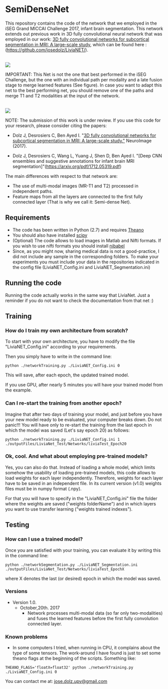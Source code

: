 # SemiDenseNet
This repository contains the code of the network that we employed in the iSEG Grand MICCAI Challenge 2017, infant brain segmentation. This network extends out previous work in 3D fully convolutional neural network that was employed in our work: [3D fully convolutional networks for subcortical segmentation in MRI: A large-scale study](http://www.sciencedirect.com/science/article/pii/S1053811917303324), which can be found here : (https://github.com/josedolz/LiviaNET/).

<br>
<img src="https://github.com/josedolz/SemiDenseNet/blob/master/Images/brainModalities.png" />
<br>

IMPORTANT: This Net is not the one that best performed in the iSEG Challenge, but the one with an individual path per modality and a late fusion stage to merge learned features (See figure). In case you want to adapt this net to the best performing net, you should remove one of the paths and merge T1 and T2 modalities at the input of the network. 

<br>
<img src="https://github.com/josedolz/SemiDenseNet/blob/master/Images/SemiDenseNET.png" />
<br>

NOTE: The submission of this work is under review. If you use this code for your research, please consider citing the papers:

- Dolz J, Desrosiers C, Ben Ayed I. "[3D fully convolutional networks for subcortical segmentation in MRI: A large-scale study."](http://www.sciencedirect.com/science/article/pii/S1053811917303324) NeuroImage (2017).

- Dolz J, Desrosiers C, Wang L, Yuang J, Shen D, Ben Ayed I. "[Deep CNN ensembles and suggestive annotations for infant brain MRI segmentation]"(https://arxiv.org/pdf/1712.05319.pdf)

The main differences with respect to that network are:
- The use of multi-modal images (MR-T1 and T2) processed in independent paths.
- Feature maps from all the layers are connected to the first fully connected layer (That is why we call it: Semi-dense Net).

## Requirements

- The code has been written in Python (2.7) and requires [Theano](http://deeplearning.net/software/theano/)
- You should also have installed [scipy](https://www.scipy.org/)
- (Optional) The code allows to load images in Matlab and Nifti formats. If you wish to use nifti formats you should install [nibabel](http://nipy.org/nibabel/) 
- Since, as you might now, sharing medical data is not a good-practice, I did not include any sample in the corresponding folders. To make your experiments you must include your data in the repositories indicated in the config file (LiviaNET_Config.ini and LiviaNET_Segmentation.ini)

## Running the code

Running the code actually works in the same way that LiviaNet. Just a reminder if you do not want to check the documentation from that net :)

## Training

### How do I train my own architecture from scratch?

To start with your own architecture, you have to modify the file "LiviaNET_Config.ini" according to your requirements.

Then you simply have to write in the command line:

```
python ./networkTraining.py ./LiviaNET_Config.ini 0
```

This will save, after each epoch, the updated trained model.

If you use GPU, after nearly 5 minutes you will have your trained model from the example.

### Can I re-start the training from another epoch?

Imagine that after two days of training your model, and just before you have your new model ready to be evaluated, your computer breaks down. Do not panic!!! You will have only to re-start the training from the last epoch in which the model was saved (Let's say epoch 20) as follows:

```
python ./networkTraining.py ./LiviaNET_Config.ini 1 ./outputFiles/LiviaNet_Test/Networks/liviaTest_Epoch20
```

### Ok, cool. And what about employing pre-trained models?

Yes, you can also do that. Instead of loading a whole model, which limits somehow the usability of loading pre-trained models, this code allows to load weights for each layer independently. Therefore, weights for each layer have to be saved in an independent file. In its current version (v1.0) weights files must be in numpy format (.npy).

For that you will have to specify in the "LiviaNET_Config.ini" file the folder where the weights are saved ("weights folderName") and in which layers you want to use transfer learning ("weights trained indexes").

## Testing

### How can I use a trained model?

Once you are satisfied with your training, you can evaluate it by writing this in the command line:

```
python ./networkSegmentation.py ./LiviaNET_Segmentation.ini ./outputFiles/LiviaNet_Test/Networks/liviaTest_EpochX
```
where X denotes the last (or desired) epoch in which the model was saved.

### Versions
- Version 1.0. 
  * October,20th. 2017
    * Network processes multi-modal data (so far only two-modalities) and fuses the learned features before the first fully convolution connected layer.


### Known problems
* In some computers I tried, when running in CPU, it complains about the type of some tensors. The work-around I have found is just to set some theano flags at the beginning of the scripts. Something like:

```
THEANO_FLAGS='floatX=float32' python ./networkTraining.py ./LiviaNET_Config.ini 0
```

You can contact me at: jose.dolz.upv@gmail.com
